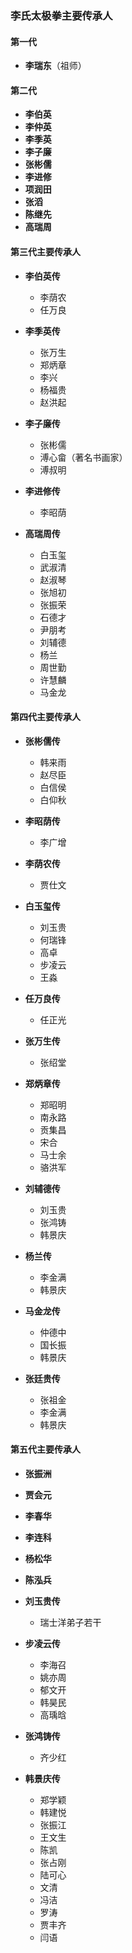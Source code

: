### 李氏太极拳主要传承人

#### 第一代  
- **李瑞东**（祖师）

#### 第二代  
- **李伯英**  
- **李仲英**  
- **李季英**  
- **李子廉**  
- **张彬儒**  
- **李进修**  
- **项润田**  
- **张滔**  
- **陈继先**  
- **高瑞周**

#### 第三代主要传承人  

- **李伯英传**  
  - 李荫农  
  - 任万良

- **李季英传**  
  - 张万生  
  - 郑炳章  
  - 李兴  
  - 杨福贵  
  - 赵洪起

- **李子廉传**  
  - 张彬儒  
  - 溥心畲（著名书画家）  
  - 溥叔明

- **李进修传**  
  - 李昭荫

- **高瑞周传**  
  - 白玉玺  
  - 武淑清  
  - 赵淑琴  
  - 张旭初  
  - 张振荣  
  - 石德才  
  - 尹朋考  
  - 刘辅德  
  - 杨兰  
  - 周世勤  
  - 许慧麟  
  - 马金龙

#### 第四代主要传承人  

- **张彬儒传**  
  - 韩来雨  
  - 赵尽臣  
  - 白信侯  
  - 白仰秋

- **李昭荫传**  
  - 李广增

- **李荫农传**  
  - 贾仕文

- **白玉玺传**  
  - 刘玉贵  
  - 何瑞锋  
  - 高卓  
  - 步凌云  
  - 王淼

- **任万良传**  
  - 任正光

- **张万生传**  
  - 张绍堂

- **郑炳章传**  
  - 郑昭明  
  - 南永路  
  - 贡集昌  
  - 宋合  
  - 马士余  
  - 骆洪军

- **刘辅德传**  
  - 刘玉贵  
  - 张鸿铸  
  - 韩景庆

- **杨兰传**  
  - 李金满  
  - 韩景庆

- **马金龙传**  
  - 仲德中  
  - 国长振  
  - 韩景庆

- **张廷贵传**  
  - 张祖金  
  - 李金满  
  - 韩景庆

#### 第五代主要传承人  

- **张振洲**  
- **贾会元**  
- **李春华**  
- **李连科**  
- **杨松华**  
- **陈泓兵**

- **刘玉贵传**  
  - 瑞士洋弟子若干

- **步凌云传**  
  - 李海召  
  - 姚亦周  
  - 郁文开  
  - 韩昊民  
  - 高瑀晗

- **张鸿铸传**  
  - 齐少红

- **韩景庆传**  
  - 郑学颖  
  - 韩建悦  
  - 张振江  
  - 王文生  
  - 陈凯  
  - 张占刚  
  - 陆可心  
  - 文清  
  - 冯洁  
  - 罗涛  
  - 贾丰齐  
  - 闫语
